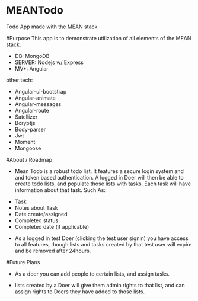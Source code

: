 # MEANTodo
Todo App made with the MEAN stack


#Purpose
This app is to demonstrate utilization of all elements of the MEAN stack.

* DB: MongoDB
* SERVER: Nodejs w/ Express
* MV*: Angular

other tech:

* Angular-ui-bootstrap
* Angular-animate
* Angular-messages
* Angular-route
* Satellizer
* Bcryptjs
* Body-parser
* Jwt
* Moment
* Mongoose


#About / Roadmap
*  Mean Todo is a robust todo list.  It features a secure login system and and token based authentication. A logged in Doer
will then be able to create todo lists, and populate those lists with tasks.  Each task will have information about that task.
Such As:

 - Task
 - Notes about Task
 - Date create/assigned
 - Completed status
 - Completed date (if applicable)

* As a logged in test Doer (clicking the test user signin) you have access to all features, though lists and tasks created by
that test user will expire and be removed after 24hours.

#Future Plans

* As a doer you can add people to certain lists, and assign tasks.   

* lists created by a Doer will give them admin rights to that list, and can assign rights to Doers they have added to those lists.


